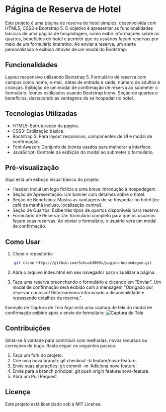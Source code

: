 # Página de Reserva de Hotel

Este projeto é uma página de reserva de hotel simples, desenvolvida com HTML5, CSS3 e Bootstrap 5. O objetivo é apresentar as funcionalidades básicas de uma página de hospedagem, como exibir informações sobre os quartos, benefícios do hotel e permitir que os usuários façam reservas por meio de um formulário interativo. Ao enviar a reserva, um alerta personalizado é exibido através de um modal do Bootstrap.

## Funcionalidades

Layout responsivo utilizando Bootstrap 5.
Formulário de reserva com campos como nome, e-mail, datas de entrada e saída, número de adultos e crianças.
Exibição de um modal de confirmação de reserva ao submeter o formulário.
Ícones estilizados usando Bootstrap Icons.
Seção de quartos e benefícios, destacando as vantagens de se hospedar no hotel.

## Tecnologias Utilizadas

- HTML5: Estruturação da página.
- CSS3: Estilização básica.
- Bootstrap 5: Para layout responsivo, componentes de UI e modal de confirmação.
- Font Aweson: Conjunto de ícones usados para melhorar a interface.
- JavaScript: Controle de exibição do modal ao submeter o formulário.

## Pré-visualização

Aqui está um esboço visual básico do projeto:

- Header: Inclui um logo fictício e uma breve introdução à hospedagem.
- Seção de Apresentação: Um banner com detalhes sobre o hotel.
- Seção de Benefícios: Mostra as vantagens de se hospedar no hotel (ex: café da manhã incluso, localização central).
- Seção de Quartos: Exibe três tipos de quartos disponíveis para reserva.
- Formulário de Reserva: Um formulário completo para que os usuários façam suas reservas. Ao enviar o formulário, o usuário verá um modal de confirmação.

## Como Usar

1. Clone o repositório:
```bash
    git clone https://github.com/Schuab3000s/pagina-hospedagem.git
```
2. Abra o arquivo index.html em seu navegador para visualizar a página.

3. Faça uma reserva preenchendo o formulário e clicando em "Enviar". Um modal de confirmação será exibido com a mensagem "Obrigado por reservar conosco! Retornaremos informando a disponibilidade e repassando detalhes da reserva.".

Exemplo de Captura de Tela
Aqui está uma captura de tela do modal de confirmação exibido após o envio do formulário:
![Captura de Tela](images/print.png)

## Contribuições

Sinta-se à vontade para contribuir com melhorias, novos recursos ou correções de bugs. Basta seguir os seguintes passos:

1. Faça um fork do projeto.
2. Crie uma nova branch: git checkout -b feature/nova-feature.
3. Envie suas alterações: git commit -m 'Adiciona nova feature'.
4. Envie para a branch principal: git push origin feature/nova-feature.
5. Abra um Pull Request.

## Licença

Este projeto está licenciado sob a MIT License.



